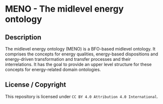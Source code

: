 # MENO - The midlevel energy ontology

## Description
The midlevel energy ontology (MENO) is a BFO-based midlevel ontology. It comprises the concepts for energy qualities, energy-based dispositions and energy-driven transformation and transfer processes and their interrelations. It has the goal to provide an upper level structure for these concepts for energy-related domain ontologies. 

## License / Copyright
This repository is licensed under `CC BY 4.0 Attribution 4.0 International`.

